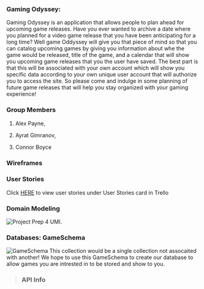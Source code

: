 
### **Gaming Odyssey**: 

Gaming Odyssey is an application that allows people to plan ahead for upcoming game releases. Have you ever wanted to archive a date where you planned for a video game release that you have been anticipating for a long time? Well game Oddyssey will give you that piece of mind so that you can catalog upcoming games by giving you information about whe the game would be released, title of the game, and a calendar that will show you upcoming game releases that you the user have saved. The best part is that this will be associated with your own account which will show you specific data according to your own unique user account that will authorize you to access the site. So please come and indulge in some planning of future game releases that will help you stay organized with your gaming experience!

### **Group Members**

1. Alex Payne,

1. Ayrat Gimranov,  

1. Connor Boyce

### Wireframes


### **User Stories**

Click [HERE](https://trello.com/b/OaAQVuO2/301-group-project) to view user stories under User Stories card in Trello

### **Domain Modeling**  
![Project Prep 4 UMI](https://user-images.githubusercontent.com/81712870/131445376-37b0d612-6e0f-4c58-b8ba-dc68333e2a3d.png).  

### Databases: **GameSchema**  
![GameSchema](https://user-images.githubusercontent.com/81712870/131456484-e3f71e8d-7abb-45ac-a523-e488e859c2e0.png)
This collection would be a single collection not assocaited with another! 
We hope to use this GameSchema to create our database to allow games you are intrested in to be stored and show to you. 

>### **API Info**
<!-- Add API info file links below -->

